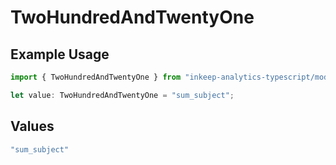 # TwoHundredAndTwentyOne

## Example Usage

```typescript
import { TwoHundredAndTwentyOne } from "inkeep-analytics-typescript/models/operations";

let value: TwoHundredAndTwentyOne = "sum_subject";
```

## Values

```typescript
"sum_subject"
```
